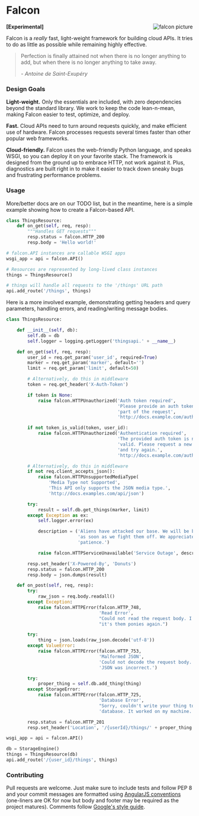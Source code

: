Falcon
======

<img align="right" style="padding-left: 10px" src="https://upload.wikimedia.org/wikipedia/commons/thumb/3/39/Brown-Falcon%2C-Vic%2C-3.1.2008.jpg/160px-Brown-Falcon%2C-Vic%2C-3.1.2008.jpg" alt="falcon picture" />

**[Experimental]**

Falcon is a *really* fast, light-weight framework for building cloud APIs. It tries to do as little as possible while remaining highly effective. 

> Perfection is finally attained not when there is no longer anything to add, but when there is no longer anything to take away. 
>
> *- Antoine de Saint-Exupéry*

### Design Goals ###

**Light-weight.** Only the essentials are included, with zero dependencies beyond the standard library. We work to keep the code lean-n-mean, making Falcon easier to test, optimize, and deploy. 

**Fast.** Cloud APIs need to turn around requests quickly, and make efficient use of hardware. Falcon processes requests several times faster than other popular web frameworks.

**Cloud-friendly.** Falcon uses the web-friendly Python language, and speaks WSGI, so you can deploy it on your favorite stack. The framework is designed from the ground up to embrace HTTP, not work against it. Plus, diagnostics are built right in to make it easier to track down sneaky bugs and frustrating performance problems. 

### Usage ###

More/better docs are on our TODO list, but in the meantime, here is a simple example showing how to create a Falcon-based API.

```python
class ThingsResource:
    def on_get(self, req, resp):
        """Handles GET requests"""
        resp.status = falcon.HTTP_200
        resp.body = 'Hello world!'

# falcon.API instances are callable WSGI apps
wsgi_app = api = falcon.API()

# Resources are represented by long-lived class instances
things = ThingsResource()

# things will handle all requests to the '/things' URL path
api.add_route('/things', things)
```

Here is a more involved example, demonstrating getting headers and query parameters, handling errors, and reading/writing message bodies. 

```python
class ThingsResource:

    def __init__(self, db):
        self.db = db
        self.logger = logging.getLogger('thingsapi.' + __name__)

    def on_get(self, req, resp):
        user_id = req.get_param('user_id', required=True)
        marker = req.get_param('marker', default='')
        limit = req.get_param('limit', default=50)

        # Alternatively, do this in middleware
        token = req.get_header('X-Auth-Token')

        if token is None:
            raise falcon.HTTPUnauthorized('Auth token required',
                                          'Please provide an auth token as '
                                          'part of the request',
                                          'http://docs.example.com/auth')

        if not token_is_valid(token, user_id):
            raise falcon.HTTPUnauthorized('Authentication required',
                                          'The provided auth token is not '
                                          'valid. Please request a new token '
                                          'and try again.',
                                          'http://docs.example.com/auth')

        # Alternatively, do this in middleware
        if not req.client_accepts_json():
            raise falcon.HTTPUnsupportedMediaType(
                'Media Type not Supported',
                'This API only supports the JSON media type.',
                'http://docs.examples.com/api/json')

        try:
            result = self.db.get_things(marker, limit)
        except Exception as ex:
            self.logger.error(ex)

            description = ('Aliens have attacked our base. We will be back'
                           'as soon as we fight them off. We appreciate your'
                           'patience.')

            raise falcon.HTTPServiceUnavailable('Service Outage', description)

        resp.set_header('X-Powered-By', 'Donuts')
        resp.status = falcon.HTTP_200
        resp.body = json.dumps(result)

    def on_post(self, req, resp):
        try:
            raw_json = req.body.readall()
        except Exception:
            raise falcon.HTTPError(falcon.HTTP_748,
                                   'Read Error',
                                   "Could not read the request body. I bet "
                                   "it's them ponies again.")

        try:
            thing = json.loads(raw_json.decode('utf-8'))
        except ValueError:
            raise falcon.HTTPError(falcon.HTTP_753,
                                   'Malformed JSON',
                                   'Could not decode the request body. The '
                                   'JSON was incorrect.')

        try:
            proper_thing = self.db.add_thing(thing)
        except StorageError:
            raise falcon.HTTPError(falcon.HTTP_725,
                                   'Database Error',
                                   "Sorry, couldn't write your thing to the "
                                   'database. It worked on my machine.')

        resp.status = falcon.HTTP_201
        resp.set_header('Location', '/{userId}/things/' + proper_thing.id)

wsgi_app = api = falcon.API()

db = StorageEngine()
things = ThingsResource(db)
api.add_route('/{user_id}/things', things)

```

### Contributing ###

Pull requests are welcome. Just make sure to include tests and follow PEP 8 and your commit messages are formatted using [AngularJS conventions][ajs] (one-liners are OK for now but body and footer may be required as the project matures). Comments follow [Google's style guide][goog-style-comments].

[ajs]: http://goo.gl/QpbS7
[goog-style-comments]: http://google-styleguide.googlecode.com/svn/trunk/pyguide.html#Comments


